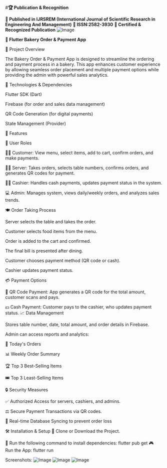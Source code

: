 #**🏆 Publication & Recognition**

**📖 Published in IJRSREM (International Journal of Scientific Research in Engineering And Management)**
**📜 ISSN:2582-3930**
**🏅 Certified & Recognized Publication**
![Image](https://github.com/user-attachments/assets/215c6da0-1ba3-4642-a822-d72e4089ed4f)


**🍰 Flutter Bakery Order & Payment App**

🌟 Project Overview

The Bakery Order & Payment App is designed to streamline the ordering and payment process in a bakery. This app enhances customer experience by allowing seamless order placement and multiple payment options while providing the admin with powerful sales analytics.

🔧 Technologies & Dependencies

Flutter SDK (Dart)

Firebase (for order and sales data management)

QR Code Generation (for digital payments)

State Management (Provider)

📒 Features

👤 User Roles

👨‍🍳 Customer: View menu, select items, add to cart, confirm orders, and make payments.

🧑‍🍳 Server: Takes orders, selects table numbers, confirms orders, and generates QR codes for payment.

🧑‍💼 Cashier: Handles cash payments, updates payment status in the system.

💻 Admin: Manages system, views daily/weekly orders, and analyzes sales trends.

🍽️ Order Taking Process

Server selects the table and takes the order.

Customer selects food items from the menu.

Order is added to the cart and confirmed.

The final bill is presented after dining.

Customer chooses payment method (QR code or cash).

Cashier updates payment status.

💳 Payment Options

💎 QR Code Payment: App generates a QR code for the total amount, customer scans and pays.

💵 Cash Payment: Customer pays to the cashier, who updates payment status.
📈 Data Management

Stores table number, date, total amount, and order details in Firebase.

Admin can access reports and analytics:

📅 Today's Orders

📊 Weekly Order Summary

🏆 Top 3 Best-Selling Items

🎟️ Top 3 Least-Selling Items

🔒 Security Measures

✅ Authorized Access for servers, cashiers, and admins.

⚖️ Secure Payment Transactions via QR codes.

📂 Real-time Database Syncing to prevent order loss

🛠 Installation & Setup
📂 Clone or Download the Project.

📝 Run the following command to install dependencies:
flutter pub get
🎮 Run the App:
flutter run

Screenshots:
![Image](https://github.com/user-attachments/assets/227f300c-5c7b-4f8c-b22f-41d51f82fe20)
![Image](https://github.com/user-attachments/assets/c0438a45-8cc9-4564-958d-e1347218a78e)
![Image](https://github.com/user-attachments/assets/4cdae4df-65a3-435b-9eb3-c36b7c559668)
